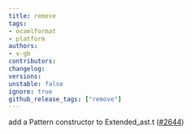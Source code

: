 ```yaml
---
title: remove
tags:
- ocamlformat
- platform
authors:
- v-gb
contributors:
changelog:
versions:
unstable: false
ignore: true
github_release_tags: ["remove"]
---
```


<p>add a Pattern constructor to Extended_ast.t (<a href="https://github.com/ocaml-ppx/ocamlformat/pull/2644" class="issue-link js-issue-link" data-error-text="Failed to load title" data-id="2771091389" data-permission-text="Title is private" data-url="https://github.com/ocaml-ppx/ocamlformat/issues/2644" data-hovercard-type="pull_request" data-hovercard-url="/ocaml-ppx/ocamlformat/pull/2644/hovercard">#2644</a>)</p>
